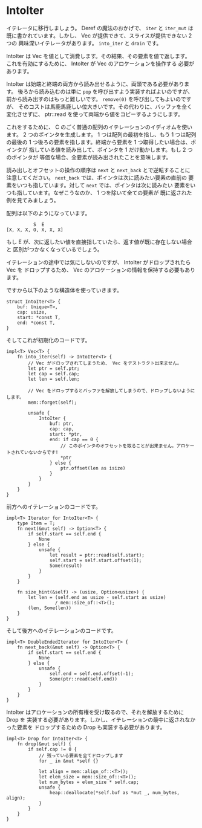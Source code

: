 # IntoIter

<!--
Let's move on to writing iterators. `iter` and `iter_mut` have already been
written for us thanks to The Magic of Deref. However there's two interesting
iterators that Vec provides that slices can't: `into_iter` and `drain`.
-->

イテレータに移行しましょう。 Deref の魔法のおかげで、 `iter` と `iter_mut` は
既に書かれています。しかし、 Vec が提供できて、スライスが提供できない 2 つの
興味深いイテレータがあります。 `into_iter` と `drain` です。

<!--
IntoIter consumes the Vec by-value, and can consequently yield its elements
by-value. In order to enable this, IntoIter needs to take control of Vec's
allocation.
-->

IntoIter は Vec を値として消費します。その結果、その要素を値で返します。
これを有効にするために、 IntoIter が Vec のアロケーションを操作する
必要があります。

<!--
IntoIter needs to be DoubleEnded as well, to enable reading from both ends.
Reading from the back could just be implemented as calling `pop`, but reading
from the front is harder. We could call `remove(0)` but that would be insanely
expensive. Instead we're going to just use ptr::read to copy values out of
either end of the Vec without mutating the buffer at all.
-->

IntoIter は始端と終端の両方から読み出せるように、両頭である必要があります。
後ろから読み込むのは単に `pop` を呼び出すよう実装すればよいのですが、
前から読み出すのはもっと難しいです。 `remove(0)` を呼び出してもよいのですが、
そのコストは馬鹿馬鹿しい位大きいです。その代わりに、バッファを全く変化させずに、
ptr::read を使って両端から値をコピーするようにします。

<!--
To do this we're going to use a very common C idiom for array iteration. We'll
make two pointers; one that points to the start of the array, and one that
points to one-element past the end. When we want an element from one end, we'll
read out the value pointed to at that end and move the pointer over by one. When
the two pointers are equal, we know we're done.
-->

これをするために、 C のごく普通の配列のイテレーションのイディオムを使います。
2 つのポインタを生成します。 1 つは配列の最初を指し、もう 1 つは配列の最後の
1 つ後ろの要素を指します。終端から要素を 1 つ取得したい場合は、ポインタが
指している値を読み出して、ポインタを 1 だけ動かします。もし 2 つのポインタが
等価な場合、全要素が読み出されたことを意味します。

<!--
Note that the order of read and offset are reversed for `next` and `next_back`
For `next_back` the pointer is always after the element it wants to read next,
while for `next` the pointer is always at the element it wants to read next.
To see why this is, consider the case where every element but one has been
yielded.
-->

読み出しとオフセットの操作の順序は `next` と `next_back` とで逆転することに
注意してください。 `next_back` では、ポインタは次に読みたい要素の直前の
要素をいつも指しています。対して `next` では、ポインタは次に読みたい
要素をいつも指しています。なぜこうなのか、 1 つを除いて全ての要素が
既に返された例を見てみましょう。

<!--
The array looks like this:
-->

配列は以下のようになっています。

```text
          S  E
[X, X, X, O, X, X, X]
```

<!--
If E pointed directly at the element it wanted to yield next, it would be
indistinguishable from the case where there are no more elements to yield.
-->

もし E が、次に返したい値を直接指していたら、返す値が既に存在しない場合と
区別がつかなくなっているでしょう。

<!--
Although we don't actually care about it during iteration, we also need to hold
onto the Vec's allocation information in order to free it once IntoIter is
dropped.
-->

イテレーションの途中では気にしないのですが、 IntoIter がドロップされたら Vec を
ドロップするため、 Vec のアロケーションの情報を保持する必要もあります。

<!--
So we're going to use the following struct:
-->

ですから以下のような構造体を使っていきます。

```rust,ignore
struct IntoIter<T> {
    buf: Unique<T>,
    cap: usize,
    start: *const T,
    end: *const T,
}
```

<!--
And this is what we end up with for initialization:
-->

そしてこれが初期化のコードです。

```rust,ignore
impl<T> Vec<T> {
    fn into_iter(self) -> IntoIter<T> {
        // Vec がドロップされてしまうため、 Vec をデストラクト出来ません。
        let ptr = self.ptr;
        let cap = self.cap;
        let len = self.len;

        // Vec をドロップするとバッファを解放してしまうので、ドロップしないようにします。
        mem::forget(self);

        unsafe {
            IntoIter {
                buf: ptr,
                cap: cap,
                start: *ptr,
                end: if cap == 0 {
                    // このポインタのオフセットを取ることが出来ません。アロケートされていないからです!
                    *ptr
                } else {
                    ptr.offset(len as isize)
                }
            }
        }
    }
}
```

<!--
Here's iterating forward:
-->

前方へのイテレーションのコードです。

```rust,ignore
impl<T> Iterator for IntoIter<T> {
    type Item = T;
    fn next(&mut self) -> Option<T> {
        if self.start == self.end {
            None
        } else {
            unsafe {
                let result = ptr::read(self.start);
                self.start = self.start.offset(1);
                Some(result)
            }
        }
    }

    fn size_hint(&self) -> (usize, Option<usize>) {
        let len = (self.end as usize - self.start as usize)
                  / mem::size_of::<T>();
        (len, Some(len))
    }
}
```

<!--
And here's iterating backwards.
-->

そして後方へのイテレーションのコードです。

```rust,ignore
impl<T> DoubleEndedIterator for IntoIter<T> {
    fn next_back(&mut self) -> Option<T> {
        if self.start == self.end {
            None
        } else {
            unsafe {
                self.end = self.end.offset(-1);
                Some(ptr::read(self.end))
            }
        }
    }
}
```

<!--
Because IntoIter takes ownership of its allocation, it needs to implement Drop
to free it. However it also wants to implement Drop to drop any elements it
contains that weren't yielded.
-->

IntoIter はアロケーションの所有権を受け取るので、それを解放するために Drop を
実装する必要があります。しかし、イテレーションの最中に返されなかった要素を
ドロップするための Drop も実装する必要があります。


```rust,ignore
impl<T> Drop for IntoIter<T> {
    fn drop(&mut self) {
        if self.cap != 0 {
            // 残っている要素を全てドロップします
            for _ in &mut *self {}

            let align = mem::align_of::<T>();
            let elem_size = mem::size_of::<T>();
            let num_bytes = elem_size * self.cap;
            unsafe {
                heap::deallocate(*self.buf as *mut _, num_bytes, align);
            }
        }
    }
}
```
